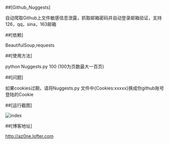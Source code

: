 ﻿##[Github_Nuggests]
自动爬取Github上文件敏感信息泄露，抓取邮箱密码并自动登录邮箱验证，支持126，qq，sina，163邮箱
##[依赖]
BeautifulSoup,requests
##[使用方法]
python Nuggests.py 100 (100为页数最大一百页)
##[问题]
如果cookies过期，请将Nuggests.py 文件中{Cookies:xxxxx}换成你github账号登陆的Cookie

##[运行截图]

![index](/1.PNG)

##[博客地址]
http://az0ne.lofter.com
